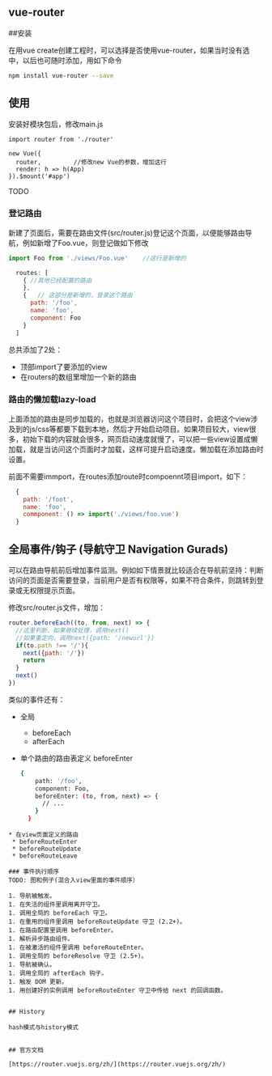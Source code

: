 vue-router
---

##安装

在用vue create创建工程时，可以选择是否使用vue-router，如果当时没有选中，以后也可随时添加，用如下命令

```bash
npm install vue-router --save
```

## 使用
安装好模块包后，修改main.js

```
import router from './router'

new Vue({
  router,         //修改new Vue的参数，增加这行
  render: h => h(App)
}).$mount('#app')

```

TODO

### 登记路由
新建了页面后，需要在路由文件(src/router.js)登记这个页面，以便能够路由导航，例如新增了Foo.vue，则登记做如下修改

```Javascript
import Foo from './views/Foo.vue'    //这行是新增的
```

```JavaScript
  routes: [
  	{ //其他已经配置的路由
  	},
  	{   // 这部分是新增的，登录这个路由
  	  path: '/foo',
  	  name: 'foo',
  	  component: Foo
  	}
  ]
```	
总共添加了2处： 

* 顶部import了要添加的view
* 在routers的数组里增加一个新的路由

### 路由的懒加载lazy-load

上面添加的路由是同步加载的，也就是浏览器访问这个项目时，会把这个view涉及到的js/css等都要下载到本地，然后才开始启动项目。如果项目较大，view很多，初始下载的内容就会很多，网页启动速度就慢了，可以把一些view设置成懒加载，就是当访问这个页面时才加载，这样可提升启动速度。懒加载在添加路由时设置。

前面不需要immport，在routes添加route时compoennt项目import，如下：

```JavaScript
  {
    path: '/foot',
    name: 'foo',
    commponent: () => import('./views/foo.vue')
  }
```


## 全局事件/钩子 (导航守卫 Navigation Gurads)
可以在路由导航前后增加事件监测。例如如下情景就比较适合在导航前坚持：判断访问的页面是否需要登录，当前用户是否有权限等，如果不符合条件，则跳转到登录或无权限提示页面。

修改src/router.js文件，增加：

```JavaScript
router.beforeEach((to, from, next) => {
  //这里判断，如果继续处理，调用next()
  //如果重定向，调用next({path: '/newurl'})
  if(to.path !== '/'){
    next({path: '/'})
    return
  }
  next()
})
```

类似的事件还有：

* 全局
  * beforeEach
  * afterEach
* 单个路由的路由表定义 beforeEnter
  
  ```bash
  {
      path: '/foo',
      component: Foo,
      beforeEnter: (to, from, next) => {
        // ...
      }
    }
 ```
* 在view页面定义的路由
  * beforeRouteEnter
  * beforeRouteUpdate
  * beforeRouteLeave

### 事件执行顺序
TODO: 图和例子(混合入view里面的事件顺序）

1. 导航被触发。
1. 在失活的组件里调用离开守卫。
1. 调用全局的 beforeEach 守卫。
1. 在重用的组件里调用 beforeRouteUpdate 守卫 (2.2+)。
1. 在路由配置里调用 beforeEnter。
1. 解析异步路由组件。
1. 在被激活的组件里调用 beforeRouteEnter。
1. 调用全局的 beforeResolve 守卫 (2.5+)。
1. 导航被确认。
1. 调用全局的 afterEach 钩子。
1. 触发 DOM 更新。
1. 用创建好的实例调用 beforeRouteEnter 守卫中传给 next 的回调函数。


## History

hash模式与history模式


## 官方文档

[https://router.vuejs.org/zh/](https://router.vuejs.org/zh/)
